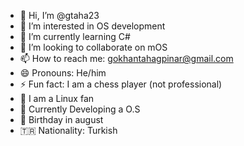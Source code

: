 - 👋 Hi, I’m @gtaha23
- 👀 I’m interested in OS development
- 🌱 I’m currently learning C#
- 💞️ I’m looking to collaborate on mOS
- 📫 How to reach me: gokhantahagpinar@gmail.com
- 😄 Pronouns: He/him
- ⚡ Fun fact: I am a chess player (not professional)
- 💬 I am a Linux fan
- 📢 Currently Developing a O.S
- 🥳 Birthday in august
- 🇹🇷 Nationality: Turkish

<!---
gtaha23/gtaha23 is a ✨ special ✨ repository because its `README.md` (this file) appears on your GitHub profile.
You can click the Preview link to take a look at your changes.
--->
